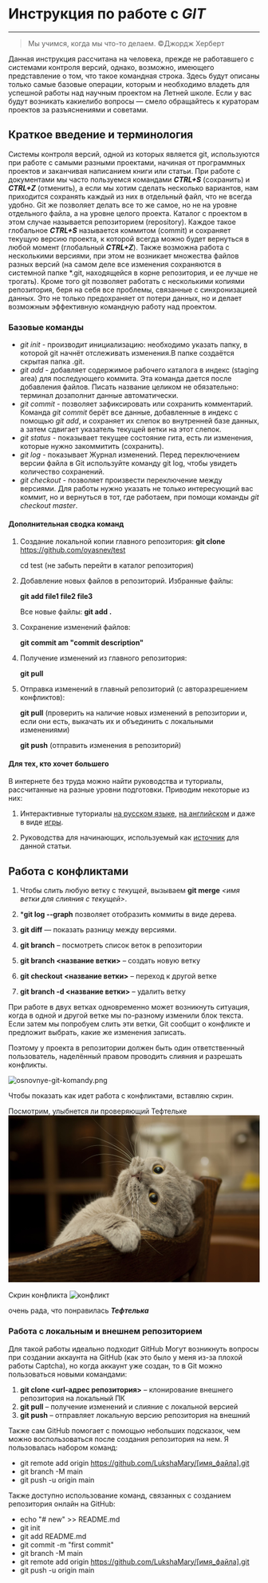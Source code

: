 # Инструкция по работе с ***GIT***
------------------

>Мы учимся, когда мы что-то делаем. &copy;Джордж Херберт

<p>Данная инструкция рассчитана на человека, прежде не работавшего с системами контроля версий, однако, возможно, имеющего представление о том, что такое командная строка.
Здесь будут описаны только самые базовые операции, которым и необходимо владеть для успешной работы над научным проектом на Летней школе. 
Если у вас будут возникать какие­либо вопросы — смело обращайтесь к кураторам проектов за разъяснениями и советами. </p>

## Краткое введение и терминология 
Системы контроля версий,  одной из которых является git, используются при работе с самыми разными проектами, начиная от программных проектов и заканчивая написанием книги или статьи. При работе с документами мы часто пользуемся командами ___CTRL+S___ (сохранить) и ___CTRL+Z___ (отменить), а если мы хотим сделать несколько вариантов, нам приходится сохранять каждый из них в отдельный файл, что не всегда удобно. Git же позволяет делать все то же самое, но не на уровне отдельного файла, а на уровне целого проекта. Каталог с проектом в этом случае называется репозиторием (repository). Каждое такое глобальное ___CTRL+S___ называется коммитом (commit) и сохраняет текущую версию проекта, к которой всегда можно будет вернуться в любой момент (глобальный ___CTRL+Z___).
Также возможна работа с несколькими версиями, при этом не возникает множества файлов разных версий (на самом деле все изменения сохраняются в системной папке \*.git, находящейся в корне репозитория, и ее лучше не трогать). Кроме того git позволяет работать с несколькими копиями репозитория, беря на себя все проблемы, связанные с синхронизацией данных. Это не только предохраняет от потери данных, но и делает возможным эффективную командную работу над проектом. 

### Базовые команды

* *git init* - производит инициализацию: необходимо указать папку, в которой git начнёт отслеживать изменения.В папке создаётся скрытая папка .git.
* *git add* - добавляет содержимое рабочего каталога в индекс (staging area) для последующего коммита. Эта команда дается после добавления файлов. Писать название целиком не обязательно: терминал дозаполнит данные автоматически.
* *git commit* - позволяет зафиксировать или сохранить комментарий. Команда *git commit* берёт все данные, добавленные в индекс с помощью *git add*, и сохраняет их
слепок во внутренней базе данных, а затем сдвигает указатель текущей ветки на этот слепок.
* *git status* - показывает текущее состояние гита, есть ли изменения, которые нужно закоммитить (сохранить).
* *git log* - показывает Журнал изменений. Перед переключением версии файла в Git используйте команду git log, чтобы увидеть количество сохранений.
* *git checkout* - позволяет произвести переключение между версиями. Для работы нужно указать не только интересующий вас коммит, но и вернуться в тот, где работаем, при помощи команды *git checkout master*.

#### Дополнительная сводка команд
1. Создание локальной копии главного репозитория: 
 **git clone** https://github.com/oyasnev/test 

    cd test  (не забыть перейти в каталог репозитория)
2. Добавление новых файлов в репозиторий. Избранные файлы: 

    **git add file1 file2 file3**

    Все новые файлы: 
    **git add .**

3. Сохранение изменений файлов: 

    **git commit ­am "commit description"**
4. Получение изменений из главного репозитория: 

    **git pull**
5. Отправка изменений в главный репозиторий (с авторазрешением конфликтов): 

    **git pull** (проверить на наличие новых изменений в репозитории и, если они есть, выкачать их и объединить с локальными изменениями)
    
    **git push** (отправить изменения в репозиторий)

#### Для тех, кто хочет большего 
В интернете без труда можно найти руководства и туториалы, рассчитанные на разные уровни подготовки. 
Приводим некоторые из них: 
1. Интерактивные туториалы [на русском языке](http://githowto.com/ru), [на английском](https://try.github.io) и даже в виде [игры](http://pcottle.github.io/learnGitBranching/).

2. Руководства для начинающих, используемый как [источник](http://cluster.krc.karelia.ru/doc/rukovodstvo_GIT.pdf) для данной статьи.

## Работа с конфликтами
1. Чтобы слить любую ветку с *текущей*, вызываем **git merge** *<имя ветки для слияния с текущей>*.
2. ***git log --graph** позволяет отобразить коммиты в виде дерева.
3. **git diff** — показать разницу между версиями.

4. **git branch** – посмотреть список веток в репозитории
5. **git branch <название ветки>** – создать новую ветку
6. **git checkout <название ветки>** – переход к другой ветке
7. **git branch -d <название ветки>** – удалить ветку
<p>При работе в двух ветках одновременно может возникнуть ситуация, когда в одной и другой ветке мы по-разному изменили блок текста. Если затем мы попробуем слить эти ветки, Git сообщит о конфликте и предложит выбрать, какие же изменения записать.</p><p>Поэтому у проекта в репозитории должен быть один ответственный пользователь, наделённый правом проводить слияния и разрешать конфликты.</p>

![osnovnye-git-komandy.png](osnovnye-git-komandy.png)


Чтобы показать как идет работа с конфликтами, вставляю скрин.

Посмотрим, улыбнется ли проверяющий Тефтельке
![Тефтелька-шкода](shkoda.jpg)

Скрин конфликта
![конфликт](conflict.bmp)

очень рада, что понравилась ***Тефтелька***

### Работа с локальным и внешнем репозиторием

Для такой работы идеально подходит GitHub
Могут возникнуть вопросы при создании аккаунта на GitHub (как это было у меня из-за плохой работы Captcha), но когда аккаунт уже создан, то в Git можно пользоваться новыми командами:

1. **git clone <url-адрес репозитория>** – клонирование внешнего репозитория на локальный ПК
2. **git pull** – получение изменений и слияние с локальной версией
3. **git push** – отправляет локальную версию репозитория на внешний
<p>Также сам GitHub помогает с помощью небольших подсказок, чем можно воспользоваться после создания репозитория на нем. Я пользовалась набором команд:</p>

* git remote add origin https://github.com/LukshaMary/[имя_файла].git
* git branch -M main
* git push -u origin main

Также доступно использование команд, связанных с созданием репозитория онлайн на GitHub:

* echo "# new" >> README.md
* git init
* git add README.md
* git commit -m "first commit"
* git branch -M main
* git remote add origin https://github.com/LukshaMary/[имя_файла].git
* git push -u origin main